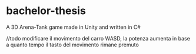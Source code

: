 # bachelor-thesis
A 3D Arena-Tank game made in Unity and written in C#


//todo modificare il movimento del carro WASD, la potenza aumenta in base a quanto tempo il tasto del movimento rimane premuto
